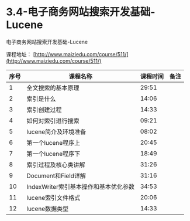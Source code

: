 # 3.4-电子商务网站搜索开发基础-Lucene

电子商务网站搜索开发基础-Lucene

课程地址：  [http://www.maiziedu.com/course/511/](http://www.maiziedu.com/course/511/)

| 序号 | 课程名称 | 课程时间 | 备注 |
| --- | --- | --- | --- |
| 1 | 全文搜索的基本原理 | 29:51 |
| 2 | 索引是什么 | 14:06 |
| 3 | 索引创建过程 | 14:33 |
| 4 | 如何对索引进行搜索 | 09:21 |
| 5 | lucene简介及环境准备 | 08:02 |
| 6 | 第一个lucene程序上 | 20:45 |
| 7 | 第一个lucene程序下 | 18:49 |
| 8 | 索引过程及核心类讲解 | 31:26 |
| 9 | Document和Field详解 | 31:16 |
| 10 | IndexWriter索引基本操作和基本优化参数 | 34:53 |
| 11 | lucene索引文件格式 | 20:06 |
| 12 | lucene数据类型 | 14:33 |

